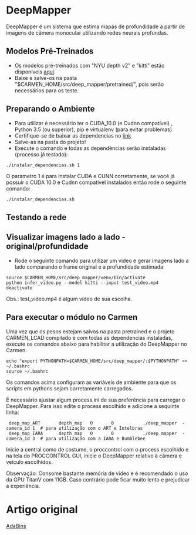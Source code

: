 # DeepMapper

DeepMapper é um sistema que estima mapas de profundidade a partir de imagens de câmera monocular utilizando redes neurais profundas.

## Modelos Pré-Treinados
* Os modelos pré-treinados com "NYU depth v2" e "kitti" estão disponíveis [aqui](https://1drv.ms/u/s!AuWRnPR26byUmfRxBQ327hc8eXse2Q?e=AQuYZw).
* Baixe e salve-os na pasta "$CARMEN_HOME/src/deep_mapper/pretrained/", pois serão necessários para os teste.

## Preparando o Ambiente
* Para utilizar é necessário ter o CUDA_10.0 (e Cudnn compatível) , Python 3.5 (ou superior), pip e virtualenv (para evitar problemas)
* Certifique-se de baixar as dependencias no [link](https://1drv.ms/u/s!AuWRnPR26byUmfRbqEF7468fDdHM1g?e=KoabLc)
* Salve-as na pasta do projeto!
* Execute o comando e todas as dependências serão instaladas (processo já testado):
```
./instalar_dependencias.sh 1
```
O parametro 1 é para instalar CUDA e CUNN corretamente, se você já possuir o CUDA 10.0 e Cudnn compatível instalados então rode o seguinte comando:
```
./instalar_dependencias.sh
```
## Testando a rede

## Visualizar imagens lado a lado - original/profundidade
* Rode o seguinte comando para utilizar um vídeo e gerar imagens lado a lado comparando o frame original e a profundidade estimada:
```
source $CARMEN_HOME/src/deep_mapper/venv/bin/activate
python infer_video.py --model kitti --input test_video.mp4
deactivate
```
Obs.: test_video.mp4 é algum vídeo de sua escolha.

 ## Para executar o módulo no Carmen

 Uma vez que os pesos estejam salvos na pasta pretrained e o projeto CARMEN_LCAD compilado e com todas as dependencias instaladas,<br/>
 execute os comandos abaixo para habilitar a utilização do DeepMapper no Carmen.
 ```
 echo "export PYTHONPATH=$CARMEN_HOME/src/deep_mapper/:$PYTHONPATH" >> ~/.bashrc
 source ~/.bashrc

 ```
 Os comandos acima configuram as variáveis de ambiente para que os scripts em pythons sejam corretamente carregados.

 É necessário ajustar algum process.ini de sua preferência para carregar o DeepMapper. Para isso edite o process escolhido e adicione a sequinte linha:
```
 deep_map_ART		depth_map   0		0			./deep_mapper  -camera_id 1  # para utilização com o ART e Intelbras
 deep_map_IARA		depth_map	0		0			./deep_mapper  -camera_id 3  # para utilização com a IARA e Bumblebee 
```

Inicie a central como de costume, o proccontrol com o process escolhido e na tela do PROCCONTROL GUI, inicie o DeepMapper relativo à câmera e veículo escolhidos.

Observação: Consome bastante memória de vídeo e é recomendado o uso da GPU TitanV com 11GB. Caso contrário pode ficar muito lento e prejudicar a experiência.

# Artigo original
[AdaBins](https://arxiv.org/abs/2011.14141)